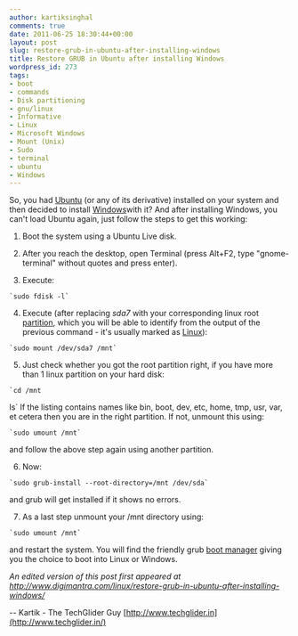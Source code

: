 ```yaml
---
author: kartiksinghal
comments: true
date: 2011-06-25 18:30:44+00:00
layout: post
slug: restore-grub-in-ubuntu-after-installing-windows
title: Restore GRUB in Ubuntu after installing Windows
wordpress_id: 273
tags:
- boot
- commands
- Disk partitioning
- gnu/linux
- Informative
- Linux
- Microsoft Windows
- Mount (Unix)
- Sudo
- terminal
- ubuntu
- Windows
---
```


So, you had [Ubuntu](http://www.ubuntu.com/) (or any of its derivative) installed on your system and then decided to install [Windows](http://en.wikipedia.org/wiki/Microsoft_Windows)with it? And after installing Windows, you can't load Ubuntu again, just follow the steps to get this working:



	
  1. Boot the system using a Ubuntu Live disk.

	
  2. After you reach the desktop, open Terminal (press Alt+F2, type "gnome-terminal" without quotes and press enter).

	
  3. Execute:

    `sudo fdisk -l`

	
  4. Execute (after replacing _sda7_ with your corresponding linux root [partition](http://en.wikipedia.org/wiki/Disk_partitioning), which you will be able to identify from the output of the previous command - it's usually marked as [Linux](http://en.wikipedia.org/wiki/Linux)):

    `sudo mount /dev/sda7 /mnt`

	
  5. Just check whether you got the root partition right, if you have more than 1 linux partition on your hard disk:

    `cd /mnt
ls`
If the listing contains names like bin, boot, dev, etc, home, tmp, usr, var, et cetera then you are in the right partition. If not, unmount this using:



    `sudo umount /mnt`
and follow the above step again using another partition.

	
  6. Now:

    `sudo grub-install --root-directory=/mnt /dev/sda`
and grub will get installed if it shows no errors.

	
  7. As a last step unmount your /mnt directory using:

    `sudo umount /mnt`
and restart the system. You will find the friendly grub [boot manager](http://en.wikipedia.org/wiki/Booting) giving you the choice to boot into Linux or Windows.


_An edited version of this post first appeared at http://www.digimantra.com/linux/restore-grub-in-ubuntu-after-installing-windows/_




--
Kartik - The TechGlider Guy
[http://www.techglider.in](http://www.techglider.in/)
